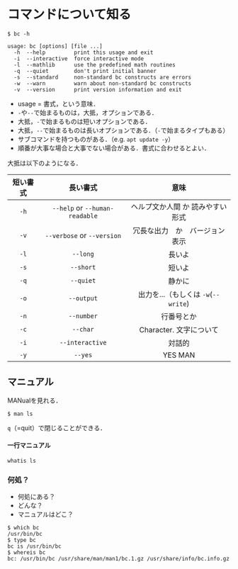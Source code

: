 # コマンドについて知る

```
$ bc -h

usage: bc [options] [file ...]
  -h  --help         print this usage and exit
  -i  --interactive  force interactive mode
  -l  --mathlib      use the predefined math routines
  -q  --quiet        don't print initial banner
  -s  --standard     non-standard bc constructs are errors
  -w  --warn         warn about non-standard bc constructs
  -v  --version      print version information and exit
```

- usage = 書式，という意味．
- `-`や`--`で始まるものは，大抵，オプションである．
- 大抵，`-`で始まるものは短いオプションである．
- 大抵，`--`で始まるものは長いオプションである．（`-`で始まるタイプもある）
- サブコマンドを持つものがある．（e.g. `apt update -y`）
- 順番が大事な場合と大事でない場合がある．書式に合わせるとよい．

大抵は以下のようになる．

| 短い書式 | 長い書式 | 意味 |
|:--------:|:--------:|:----:|
| `-h` | `--help` or `--human-readable` | ヘルプ文か人間 か 読みやすい形式
| `-v` | `--verbose` or `--version` | 冗長な出力　か　バージョン表示
| `-l` | `--long` | 長いよ
| `-s` | `--short` | 短いよ
| `-q` | `--quiet` | 静かに
| `-o` | `--output` | 出力を...（もしくは `-w`(`--write`)
| `-n` | `--number` | 行番号とか
| `-c` | `--char` | Character. 文字について
| `-i` | `--interactive` | 対話的
| `-y` | `--yes` | YES MAN

## マニュアル

MANualを見れる．

```
$ man ls
```

`q`（=quit）で閉じることができる．

#### 一行マニュアル

```
whatis ls
```

### 何処？

- 何処にある？
- どんな？
- マニュアルはどこ？


```
$ which bc
/usr/bin/bc
$ type bc
bc is /usr/bin/bc
$ whereis bc
bc: /usr/bin/bc /usr/share/man/man1/bc.1.gz /usr/share/info/bc.info.gz
```
